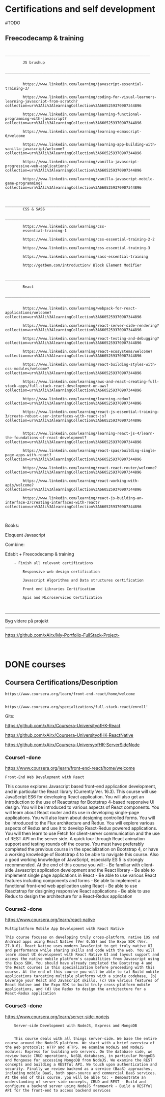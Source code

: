# Certifications and self development 


#TODO
## Freecodecamp & training 

            __________________________________________________________________
            
            JS brushup
            __________________________________________________________________


            https://www.linkedin.com/learning/javascript-essential-training-3/

            https://www.linkedin.com/learning/coding-for-visual-learners-learning-javascript-from-scratch?collection=urn%3Ali%3AlearningCollection%3A6605259370907344896

            https://www.linkedin.com/learning/learning-functional-programming-with-javascript?collection=urn%3Ali%3AlearningCollection%3A6605259370907344896
            
            https://www.linkedin.com/learning/learning-ecmascript-6/welcome
            
            https://www.linkedin.com/learning/learning-app-building-with-vanilla-javascript/welcome?collection=urn%3Ali%3AlearningCollection%3A6605259370907344896

            https://www.linkedin.com/learning/vanilla-javascript-progressive-web-applications?collection=urn%3Ali%3AlearningCollection%3A6605259370907344896

            https://www.linkedin.com/learning/vanilla-javascript-mobile-game-programming?collection=urn%3Ali%3AlearningCollection%3A6605259370907344896


            __________________________________________________________________
            CSS & SASS 
            __________________________________________________________________

            https://www.linkedin.com/learning/css-
            essential-training-1 

            https://www.linkedin.com/learning/css-essential-training-2-2 

            https://www.linkedin.com/learning/css-essential-training-3 

            https://www.linkedin.com/learning/sass-essential-training 

            http://getbem.com/introduction/ Block Element Modifier 

            __________________________________________________________________

            React 
            __________________________________________________________________


            https://www.linkedin.com/learning/webpack-for-react-applications/welcome?collection=urn%3Ali%3AlearningCollection%3A6605259370907344896

            https://www.linkedin.com/learning/react-server-side-rendering?collection=urn%3Ali%3AlearningCollection%3A6605259370907344896

            https://www.linkedin.com/learning/react-testing-and-debugging?collection=urn%3Ali%3AlearningCollection%3A6605259370907344896

            https://www.linkedin.com/learning/react-ecosystems/welcome?collection=urn%3Ali%3AlearningCollection%3A6605259370907344896

            https://www.linkedin.com/learning/react-building-styles-with-css-modules/welcome?collection=urn%3Ali%3AlearningCollection%3A6605259370907344896

            https://www.linkedin.com/learning/aws-and-react-creating-full-stack-apps/full-stack-react-development-on-aws?collection=urn%3Ali%3AlearningCollection%3A6605259370907344896

            https://www.linkedin.com/learning/learning-redux?collection=urn%3Ali%3AlearningCollection%3A6605259370907344896

            https://www.linkedin.com/learning/react-js-essential-training-3/create-robust-user-interfaces-with-react-js?collection=urn%3Ali%3AlearningCollection%3A6605259370907344896


            https://www.linkedin.com/learning/learning-react-js-4/learn-the-foundations-of-react-development?collection=urn%3Ali%3AlearningCollection%3A6605259370907344896

            https://www.linkedin.com/learning/react-spas/building-single-page-apps-with-react?collection=urn%3Ali%3AlearningCollection%3A6605259370907344896

            https://www.linkedin.com/learning/react-react-router/welcome?collection=urn%3Ali%3AlearningCollection%3A6605259370907344896

            https://www.linkedin.com/learning/react-working-with-apis/welcome?collection=urn%3Ali%3AlearningCollection%3A6605259370907344896

            https://www.linkedin.com/learning/react-js-building-an-interface-2/creating-interfaces-with-react?collection=urn%3Ali%3AlearningCollection%3A6605259370907344896


 &nbsp; 
 &nbsp;
 &nbsp;

Books:

Eloquent Javascript


Combine: 


Edabit + Freecodecamp & training

        - Finish all relevant certifications

            Responsive web design certification

            Javascript Algorithms and Data structures certification

            Front end Libraries Certification

            Apis and Microservices Certification

 &nbsp; 
 &nbsp;
 &nbsp;
_________________________________________________________________


Byg videre på projekt 
__________________________________________________
https://github.com/xAirx/My-Portfolio-FullStack-Project-

 &nbsp; 
 &nbsp;
 &nbsp; 
 &nbsp;
 &nbsp;

# DONE courses
## Coursera  Certifications/Description

    https://www.coursera.org/learn/front-end-react/home/welcome 


    https://www.coursera.org/specializations/full-stack-react/enroll'
   

Gits:


https://github.com/xAirx/Coursera-UniversityofHK-React


https://github.com/xAirx/Coursera-UniversityofHK-ReactNative


https://github.com/xAirx/Coursera-UniversyofHK-ServerSideNode



### Course1 -done

https://www.coursera.org/learn/front-end-react/home/welcome

    Front-End Web Development with React


This course explores Javascript based front-end application development, and in particular the React library (Currently Ver. 16.3). This course will use JavaScript ES6 for developing React application. You will also get an introduction to the use of Reactstrap for Bootstrap 4-based responsive UI design. You will be introduced to various aspects of React components. You will learn about React router and its use in developing single-page applications. You will also learn about designing controlled forms. You will be introduced to the Flux architecture and Redux. You will explore various aspects of Redux and use it to develop React-Redux powered applications. You will then learn to use Fetch for client-server communication and the use of REST API on the server side. A quick tour through React animation support and testing rounds off the course. You must have preferably completed the previous course in the specialization on Bootstrap 4, or have a working knowledge of Bootstrap 4 to be able to navigate this course. Also a good working knowledge of JavaScript, especially ES 5 is strongly recommended. At the end of this course you will: - Be familiar with client-side Javascript application development and the React library - Be able to implement single page applications in React - Be able to use various React features including components and forms - Be able to implement a functional front-end web application using React - Be able to use Reactstrap for designing responsive React applications - Be able to use Redux to design the architecture for a React-Redux application


### Course2 -done

https://www.coursera.org/learn/react-native

    Multiplatform Mobile App Development with React Native

    This course focuses on developing truly cross-platform, native iOS and Android apps using React Native (Ver 0.55) and the Expo SDK (Ver. 27.0.0). React Native uses modern JavaScript to get truly native UI and performance while sharing skills and code with the web. You will learn about UI development with React Native UI and layout support and access the native mobile platform's capabilities from Javascript using the Expo SDK. You should have already completed the Bootstrap 4 and the React courses in this specialization before proceeding with this course. At the end of this course you will be able to (a) Build mobile applications targeting multiple platforms with a single codebase, (b) Leverage your React and Javascript skills, (c) Use various features of React Native and the Expo SDK to build truly cross-platform mobile applications, and (d) Use Redux to design the architecture for a React-Redux application
    
    
### Course3 -done

https://www.coursera.org/learn/server-side-nodejs

        Server-side Development with NodeJS, Express and MongoDB


        This course deals with all things server-side. We base the entire course around the NodeJS platform. We start with a brief overview of the Web protocols: HTTP and HTTPS. We examine NodeJS and NodeJS modules: Express for building web servers. On the database side, we review basic CRUD operations, NoSQL databases, in particular MongoDB and Mongoose for accessing MongoDB from NodeJS. We examine the REST concepts and building a RESTful API. We touch upon authentication and security. Finally we review backend as a service (BaaS) approaches, including mobile BaaS, both open-source and commercial BaaS services. At the end of this course, you will be able to: - Demonstrate an understanding of server-side concepts, CRUD and REST - Build and configure a backend server using NodeJS framework - Build a RESTful API for the front-end to access backend services

